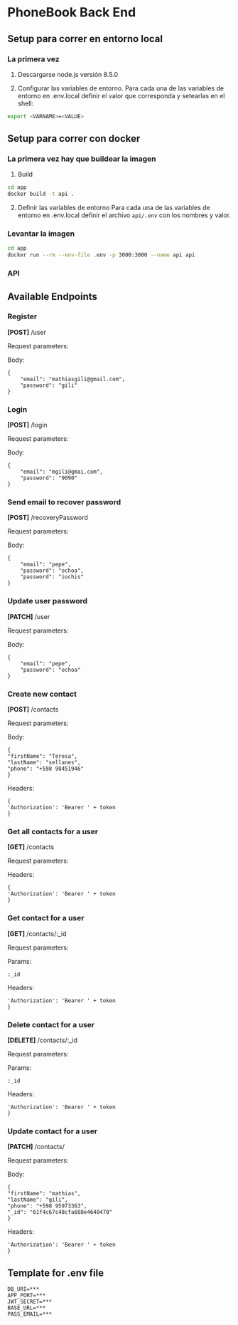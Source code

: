 # PhoneBook Back End

## Setup para correr en entorno local
### La primera vez
 1. Descargarse node.js versión 8.5.0

  2. Configurar las variables de entorno.
  Para cada una de las variables de entorno en .env.local definir el valor que corresponda y setearlas en el shell:
  ```sh
  export <VARNAME>=<VALUE>
  ```

## Setup para correr con docker
### La primera vez hay que buildear la imagen
1. Build
```sh
cd app
docker build -t api .   
```

2. Definir las variables de entorno
Para cada una de las variables de entorno en .env.local definir el archivo `api/.env` con los nombres y valor.


### Levantar la imagen
```sh
cd app
docker run --rm --env-file .env -p 3000:3000 --name api api
```
### API

## Available Endpoints

### Register
**[POST]** /user

Request parameters:

Body:
```
{
    "email": "mathiasgili@gmail.com",
    "password": "gili"
}
```

### Login
**[POST]** /login

Request parameters:

Body:
```
{
    "email": "mgili@gmai.com",
    "password": "9090"
}
```

### Send email to recover password
**[POST]** /recoveryPassword

Request parameters:

Body:
```
{
    "email": "pepe",
    "password": "ochoa",
    "password": "iochis"
}

```

### Update user password
**[PATCH]** /user

Request parameters:

Body:
```
{
    "email": "pepe",
    "password": "ochoa"
}
```

### Create new contact
**[POST]** /contacts

Request parameters:

Body:
```
{
"firstName": "Teresa",
"lastName": "sellanes",
"phone": "+598 98451946"
}
```

Headers: 
```
{
'Authorization': 'Bearer ' + token
}
```

### Get all contacts for a user
**[GET]** /contacts

Request parameters:

Headers:
```
{
'Authorization': 'Bearer ' + token
}
```

### Get contact for a user
**[GET]** /contacts/:_id

Request parameters:

Params:
```
:_id
```

Headers: 
```{
'Authorization': 'Bearer ' + token
}
```

### Delete contact for a user
**[DELETE]** /contacts/:_id

Request parameters:

Params:
```
:_id
```
Headers: 
```{
'Authorization': 'Bearer ' + token
}
```

### Update contact for a user
**[PATCH]** /contacts/

Request parameters:

Body:
```
{
"firstName": "mathias",
"lastName": "gili",
"phone": "+598 95973363",
"_id": "61f4c67c48cfa608e4640470"
}

```

Headers: 
```{
'Authorization': 'Bearer ' + token
}
```

## Template for .env file

```
DB_URI=***
APP_PORT=***
JWT_SECRET=***
BASE_URL=***
PASS_EMAIL=***
```
